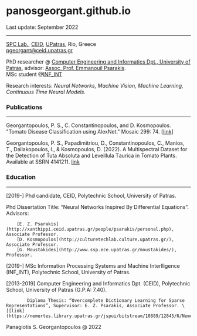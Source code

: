 # panosgeorgant.github.io



Last update: September 2022

* * *

[SPC Lab.](http://xanthippi.ceid.upatras.gr/), [CEID](http://www.ceid.upatras.gr), [UPatras](http://www.upatras.gr), Rio, Greece  
[pgeorgant@ceid.upatras.gr](mailto:pgeorgant@ceid.upatras.gr)  

    
PhD researcher @ [Computer Engineering and Informatics Dpt., University of Patras](https://www.ceid.upatras.gr), advisor: [Assoc. Prof. Emmanouil Psarakis](http://xanthippi.ceid.upatras.gr/people/psarakis/personal.php).  
MSc student @[INF\_INT](http://xanthippi.ceid.upatras.gr/dsp/)  
  
Research interests: _Neural Networks, Machine Vision, Machine Learning, Continuous Time Neural Models._


### Publications

* * *

Georgantopoulos, P. S., C. Constantinopoulos, and D. Kosmopoulos. "Tomato Disease Classification using AlexNet." Mosaic 299: 74. \[[link](https://soup-project.gr/wp-content/uploads/2020/08/Tomato-Disease-Classification-using-AlexNet.pdf)\]


Georgantopoulos, P. S., Papadimitriou, D., Constantinopoulos, C., Manios, T., Daliakopoulos, I., & Kosmopoulos, D. (2022). A Multispectral Dataset for the Detection of Tuta Αbsoluta and Leveillula Τaurica in Tomato Plants. Available at SSRN 4141211. [link](https://papers.ssrn.com/sol3/papers.cfm?abstract_id=41$) 

### Education

* * *


\[2019-\] Phd candidate, CEID, Polytechnic School, University of Patras.  

Phd Dissertation Title: “Neural Networks Inspired By Differential Equations”.  
    Advisors:

        [E. Z. Psarakis](http://xanthippi.ceid.upatras.gr/people/psarakis/personal.php), Associate Professor.  
        [D. Kosmopoulos](http://culturetechlab.culture.upatras.gr/), Associate Professor.  
        [G. Moustakides](http://www.ssp.ece.upatras.gr/moustakides/), Professor.  



\[2019-\] MSc Information Processing Systems and Machine Interlligence (INF\_INT), Polytechnic School, University of Patras.  
  
\[2013-2019\] Computer Engineering and Informatics Dpt. (CEID), Polytechnic School, University of Patras (G.P.A: 7.40).  

            Diploma Thesis: “Overcomplete Dictionary Learning for Sparse Representations”, Supervisor: E. Z. Psarakis, Associate Professor. \[[link](https://nemertes.library.upatras.gr/jspui/bitstream/10889/12845/6/Nemertes_Georgantopoulos%28com%29.pdf)\]

  
  

  

Panagiotis S. Georgantopoulos @ 2022
